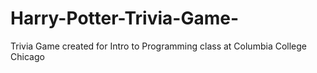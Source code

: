 # Harry-Potter-Trivia-Game-
Trivia Game created for Intro to Programming class at Columbia College Chicago 
